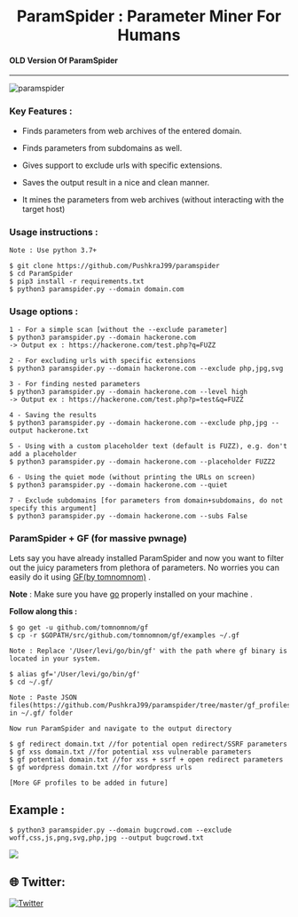 <h1 align="center">
    ParamSpider : Parameter Miner For Humans
<br><h4> OLD Version Of ParamSpider </h4></h1>

 

--- 

![paramspider](https://github.com/PushkraJ99/ParamSpider/blob/master/static/paramspider.png?raw=true)

### Key Features :

- Finds parameters from web archives of the entered domain.

- Finds parameters from subdomains as well.

- Gives support to exclude urls with specific extensions.

- Saves the output result in a nice and clean manner.

- It mines the parameters from web archives (without interacting with the target host)



### Usage instructions :

```
Note : Use python 3.7+

$ git clone https://github.com/PushkraJ99/paramspider
$ cd ParamSpider
$ pip3 install -r requirements.txt
$ python3 paramspider.py --domain domain.com
```


### Usage options :

```
1 - For a simple scan [without the --exclude parameter]
$ python3 paramspider.py --domain hackerone.com
-> Output ex : https://hackerone.com/test.php?q=FUZZ

2 - For excluding urls with specific extensions
$ python3 paramspider.py --domain hackerone.com --exclude php,jpg,svg

3 - For finding nested parameters
$ python3 paramspider.py --domain hackerone.com --level high
-> Output ex : https://hackerone.com/test.php?p=test&q=FUZZ

4 - Saving the results
$ python3 paramspider.py --domain hackerone.com --exclude php,jpg --output hackerone.txt

5 - Using with a custom placeholder text (default is FUZZ), e.g. don't add a placeholder
$ python3 paramspider.py --domain hackerone.com --placeholder FUZZ2

6 - Using the quiet mode (without printing the URLs on screen)
$ python3 paramspider.py --domain hackerone.com --quiet

7 - Exclude subdomains [for parameters from domain+subdomains, do not specify this argument]
$ python3 paramspider.py --domain hackerone.com --subs False 
```

### ParamSpider + GF (for massive pwnage)


Lets say you have already installed ParamSpider and now you want to filter out the juicy parameters from plethora of parameters. No worries you can easily do it using [GF(by tomnomnom)](https://github.com/tomnomnom/gf) .


**Note** : Make sure you have [go](https://golang.org/doc/install) properly installed on your machine .


**Follow along this :**

```
$ go get -u github.com/tomnomnom/gf
$ cp -r $GOPATH/src/github.com/tomnomnom/gf/examples ~/.gf

Note : Replace '/User/levi/go/bin/gf' with the path where gf binary is located in your system.

$ alias gf='/User/levi/go/bin/gf'
$ cd ~/.gf/

Note : Paste JSON files(https://github.com/PushkraJ99/paramspider/tree/master/gf_profiles) in ~/.gf/ folder

Now run ParamSpider and navigate to the output directory

$ gf redirect domain.txt //for potential open redirect/SSRF parameters
$ gf xss domain.txt //for potential xss vulnerable parameters
$ gf potential domain.txt //for xss + ssrf + open redirect parameters
$ gf wordpress domain.txt //for wordpress urls

[More GF profiles to be added in future]
```


## Example :

```
$ python3 paramspider.py --domain bugcrowd.com --exclude woff,css,js,png,svg,php,jpg --output bugcrowd.txt
```


![](https://raw.githubusercontent.com/devanshbatham/ParamSpider/master/static/example.PNG)

  

## 🌐 Twitter:
[![Twitter](https://img.shields.io/badge/Twitter-1DA1F2?style=for-the-badge&logo=twitter&logoColor=white)](https://twitter.com/intent/follow?screen_name=PushkraJ99) 

